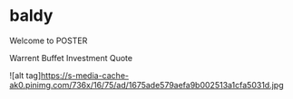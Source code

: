 # baldy
Welcome to POSTER 

Warrent Buffet Investment Quote

![alt tag]https://s-media-cache-ak0.pinimg.com/736x/16/75/ad/1675ade579aefa9b002513a1cfa5031d.jpg
